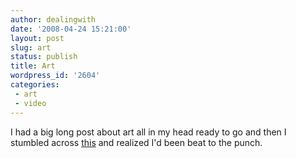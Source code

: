 ```yaml
---
author: dealingwith
date: '2008-04-24 15:21:00'
layout: post
slug: art
status: publish
title: Art
wordpress_id: '2604'
categories:
 - art
 - video
---
```


I had a big long post about art all in my head ready to go and then I stumbled
across [this][1] and realized I'd been beat to the punch.

   [1]: http://www.youtube.com/watch?v=pDo_vs3Aip4

